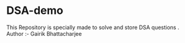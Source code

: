 # DSA-demo
This Repository is specially made to solve and store DSA questions . 
<br>
Author :- Gairik Bhattacharjee
